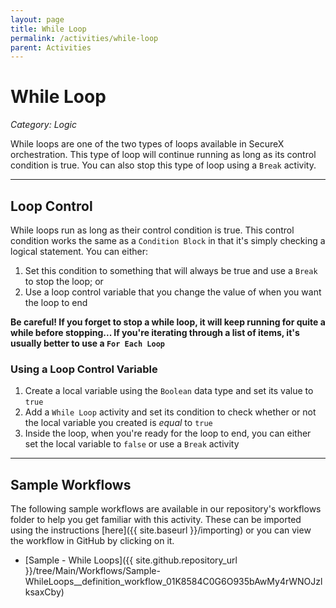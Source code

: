 ```yaml
---
layout: page
title: While Loop
permalink: /activities/while-loop
parent: Activities
---
```


# While Loop
_Category: Logic_

While loops are one of the two types of loops available in SecureX orchestration. This type of loop will continue running as long as its control condition is true. You can also stop this type of loop using a `Break` activity.

---

## Loop Control
While loops run as long as their control condition is true. This control condition works the same as a `Condition Block` in that it's simply checking a logical statement. You can either:
1. Set this condition to something that will always be true and use a `Break` to stop the loop; or
1. Use a loop control variable that you change the value of when you want the loop to end

**Be careful! If you forget to stop a while loop, it will keep running for quite a while before stopping... If you're iterating through a list of items, it's usually better to use a `For Each Loop`**

### Using a Loop Control Variable
1. Create a local variable using the `Boolean` data type and set its value to `true`
1. Add a `While Loop` activity and set its condition to check whether or not the local variable you created is _equal_ to `true`
1. Inside the loop, when you're ready for the loop to end, you can either set the local variable to `false` or use a `Break` activity

---

## Sample Workflows
The following sample workflows are available in our repository's workflows folder to help you get familiar with this activity. These can be imported using the instructions [here]({{ site.baseurl }}/importing) or you can view the workflow in GitHub by clicking on it.

* [Sample - While Loops]({{ site.github.repository_url }}/tree/Main/Workflows/Sample-WhileLoops__definition_workflow_01K8584C0G6O935bAwMy4rWNOJzlksaxCby)